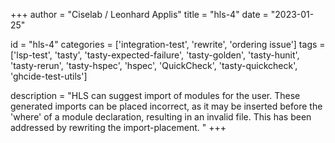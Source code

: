 
+++
author = "Ciselab / Leonhard Applis"
title = "hls-4"
date = "2023-01-25"

id = "hls-4"
categories = ['integration-test', 'rewrite', 'ordering issue']
tags = ['lsp-test', 'tasty', 'tasty-expected-failure', 'tasty-golden', 'tasty-hunit', 'tasty-rerun', 'tasty-hspec', 'hspec', 'QuickCheck', 'tasty-quickcheck', 'ghcide-test-utils']

description = "HLS can suggest import of modules for the user. These generated imports can be placed incorrect, as it may be inserted before the 'where' of a module declaration, resulting in an invalid file. This has been addressed by rewriting the import-placement. "
+++
